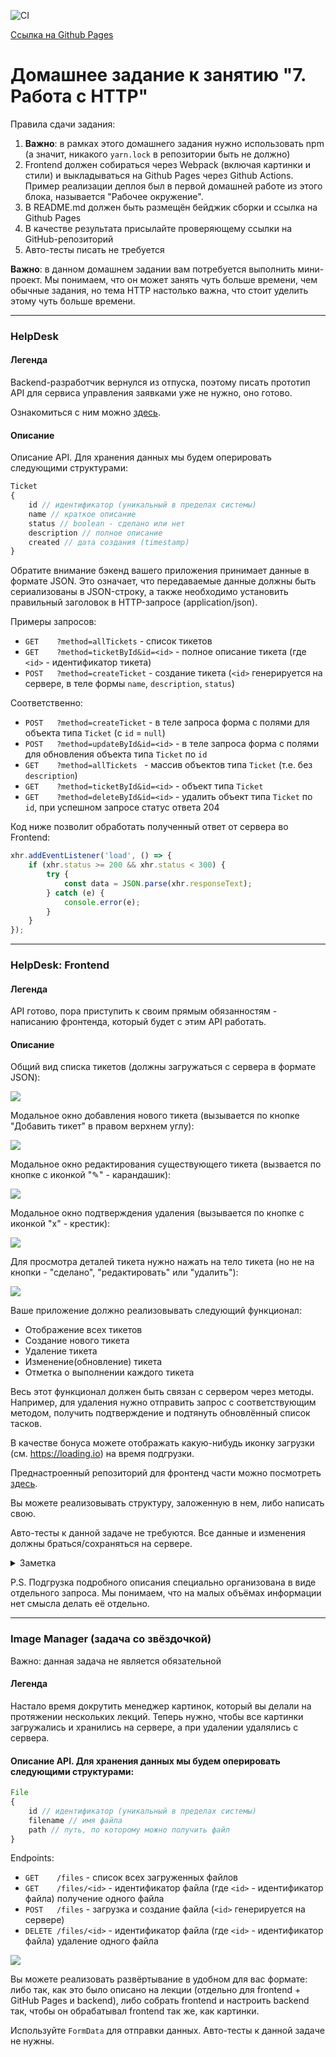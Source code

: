 ![CI](https://github.com/ilya112k/ahj-homeworkds-http/actions/workflows/web.yml/badge.svg)

[Ссылка на Github Pages](https://ilya112k.github.io/ahj-homeworks-http/)

# Домашнее задание к занятию "7. Работа с HTTP"

Правила сдачи задания:

1. **Важно**: в рамках этого домашнего задания нужно использовать npm (а значит, никакого `yarn.lock` в репозитории быть не должно)
1. Frontend должен собираться через Webpack (включая картинки и стили) и выкладываться на Github Pages через Github
   Actions. Пример реализации деплоя был в первой домашней работе из этого блока, называется "Рабочее окружение".
1. В README.md должен быть размещён бейджик сборки и ссылка на Github Pages
1. В качестве результата присылайте проверяющему ссылки на GitHub-репозиторий
1. Авто-тесты писать не требуется

**Важно**: в данном домашнем задании вам потребуется выполнить мини-проект. Мы понимаем, что он может занять чуть больше времени, чем
обычные задания, но тема HTTP настолько важна, что стоит уделить этому чуть больше времени.

---

### HelpDesk

#### Легенда

Backend-разработчик вернулся из отпуска, поэтому писать прототип API для сервиса управления заявками уже не нужно, оно
готово.

Ознакомиться с ним можно [здесь](https://github.com/netology-code/ahj-homeworks/tree/AHJ-50/http/helpdesk/backend).

#### Описание

Описание API. Для хранения данных мы будем оперировать следующими структурами:

```javascript
Ticket
{
    id // идентификатор (уникальный в пределах системы)
    name // краткое описание
    status // boolean - сделано или нет
    description // полное описание
    created // дата создания (timestamp)
}
```

Обратите внимание бэкенд вашего приложения принимает данные в формате JSON.
Это означает, что передаваемые данные должны быть сериализованы в JSON-строку, а также необходимо установить правильный
заголовок в HTTP-запросе (application/json).

Примеры запросов:

* `GET    ?method=allTickets`           - список тикетов
* `GET    ?method=ticketById&id=<id>` - полное описание тикета (где `<id>` - идентификатор тикета)
* `POST   ?method=createTicket`         - создание тикета (`<id>` генерируется на сервере, в теле формы `name`,
  `description`, `status`)

Соответственно:

* `POST   ?method=createTicket`         - в теле запроса форма с полями для объекта типа `Ticket` (с `id` = `null`)
* `POST   ?method=updateById&id=<id>` - в теле запроса форма с полями для обновления объекта типа `Ticket` по `id`
* `GET    ?method=allTickets `          - массив объектов типа `Ticket` (т.е. без `description`)
* `GET    ?method=ticketById&id=<id>` - объект типа `Ticket`
* `GET    ?method=deleteById&id=<id>` - удалить объект типа `Ticket` по `id`, при успешном запросе статус ответа 204

Код ниже позволит обработать полученный ответ от сервера во Frontend:

```js
xhr.addEventListener('load', () => {
    if (xhr.status >= 200 && xhr.status < 300) {
        try {
            const data = JSON.parse(xhr.responseText);
        } catch (e) {
            console.error(e);
        }
    }
});
```

---

### HelpDesk: Frontend

#### Легенда

API готово, пора приступить к своим прямым обязанностям - написанию фронтенда, который будет с этим API работать.

#### Описание

Общий вид списка тикетов (должны загружаться с сервера в формате JSON):

![](./pic/helpdesk.png)

Модальное окно добавления нового тикета (вызывается по кнопке "Добавить тикет" в правом верхнем углу):

![](./pic/helpdesk-2.png)

Модальное окно редактирования существующего тикета (вызвается по кнопке с иконкой "✎" - карандашик):

![](./pic/helpdesk-3.png)

Модальное окно подтверждения удаления (вызывается по кнопке с иконкой "x" - крестик):

![](./pic/helpdesk-4.png)

Для просмотра деталей тикета нужно нажать на тело тикета (но не на кнопки - "сделано", "редактировать" или "удалить"):

![](./pic/helpdesk-5.png)

Ваше приложение должно реализовывать следующий функционал:

* Отображение всех тикетов
* Создание нового тикета
* Удаление тикета
* Изменение(обновление) тикета
* Отметка о выполнении каждого тикета

Весь этот функционал должен быть связан с сервером через методы. Например, для удаления нужно отправить запрос с
соответствующим методом, получить подтверждение и подтянуть обновлённый список тасков.

В качестве бонуса можете отображать какую-нибудь иконку загрузки (см. https://loading.io) на время подгрузки.

Преднастроенный репозиторий для фронтенд части можно
посмотреть [здесь](https://github.com/netology-code/ahj-homeworks/tree/AHJ-50/http/helpdesk/frontend).

Вы можете реализовывать структуру, заложенную в нем, либо написать свою.

Авто-тесты к данной задаче не требуются. Все данные и изменения должны браться/сохраняться на сервере.

<details>
<summary>Заметка</summary>

Для получения данных с сервера вы можете
использовать [XMLHttpRequest](https://developer.mozilla.org/ru/docs/Web/API/XMLHttpRequest/Using_XMLHttpRequest)
или [fetch API](https://developer.mozilla.org/ru/docs/Web/API/Fetch_API/Using_Fetch). Мы рекомендуем в fetch, но выбор
остаётся за вами.
</details>

P.S. Подгрузка подробного описания специально организована в виде отдельного запроса. Мы понимаем, что на малых объёмах
информации нет смысла делать её отдельно.

---

### Image Manager (задача со звёздочкой)

Важно: данная задача не является обязательной

#### Легенда

Настало время докрутить менеджер картинок, который вы делали на протяжении нескольких лекций. Теперь нужно, чтобы все
картинки загружались и хранились на сервере, а при удалении удалялись с сервера.

#### Описание API. Для хранения данных мы будем оперировать следующими структурами:

```javascript
File
{
    id // идентификатор (уникальный в пределах системы)
    filename // имя файла
    path // путь, по которому можно получить файл
}
```

Endpoints:

* `GET    /files`                      - список всех загруженных файлов
* `GET    /files/<id>`              - идентификатор файла (где `<id>` - идентификатор файла) получение одного файла
* `POST   /files`                       - загрузка и создание файла (`<id>` генерируется на сервере)
* `DELETE /files/<id>`             - идентификатор файла (где `<id>` - идентификатор файла) удаление одного файла

![](./pic/image.png)

Вы можете реализовать развёртывание в удобном для вас формате: либо так, как это было описано на лекции (отдельно для
frontend + GitHub Pages и backend), либо собрать frontend и настроить backend так, чтобы он обрабатывал frontend так же,
как картинки.

Используйте `FormData` для отправки данных. Авто-тесты к данной задаче не нужны.
